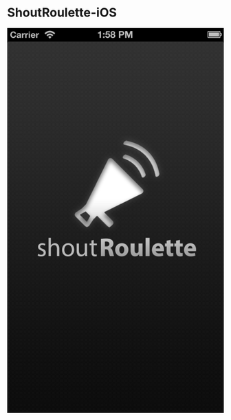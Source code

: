 ShoutRoulette-iOS
=================
![ShoutRoulette](https://github.com/eminisrafil/ShoutRoulette-iOS/blob/master/AppStoreScreenShots/ShoutRoulette-StartUp.png)
